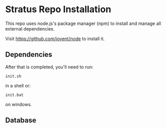 Stratus Repo Installation
=========================

This repo uses node.js's package manager (npm) to install and manage all
external dependencies.

Visit https://github.com/joyent/node to install it.

Dependencies
------------

After that is completed, you'll need to run:

    init.sh

in a shell or:

    init.bat

on windows.

Database
--------